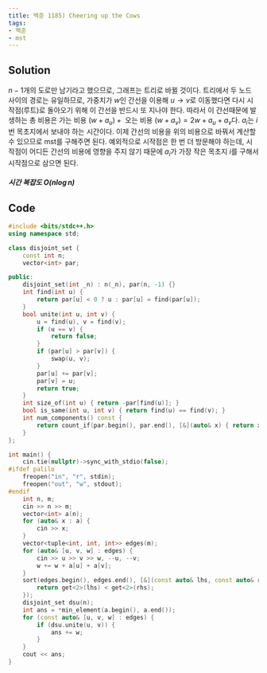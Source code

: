 ```yaml
---
title: 백준 1185) Cheering up the Cows
tags:
- 백준
- mst
---
```


## Solution

$n-1$개의 도로만 남기라고 했으므로, 그래프는 트리로 바뀔 것이다. 트리에서 두 노드 사이의 경로는 유일하므로, 가중치가 $w$인 간선을 이용해 $u \to v$로 이동했다면 다시 시작점(루트)로 돌아오기 위해 이 간선을 반드시 또 지나야 한다. 따라서 이 간선때문에 발생하는 총 비용은 $\text{가는 비용 } (w + a_u)+ \text{ 오는 비용 } (w + a_v) = 2w + a_u + a_v$다. $a_i$는 $i$번 목초지에서 보내야 하는 시간이다. 이제 간선의 비용을 위의 비용으로 바꿔서 계산할 수 있으므로 mst를 구해주면 된다. 예외적으로 시작점은 한 번 더 방문해야 하는데, 시작점이 어디든 간선의 비용에 영향을 주지 않기 때문에 $a_i$가 가장 작은 목초지 $i$를 구해서 시작점으로 삼으면 된다.

##### 시간 복잡도 $O(n \log n)$

## Code

```cpp
#include <bits/stdc++.h>
using namespace std;

class disjoint_set {
    const int n;
    vector<int> par;

public:
    disjoint_set(int _n) : n(_n), par(n, -1) {}
    int find(int u) {
        return par[u] < 0 ? u : par[u] = find(par[u]);
    }
    bool unite(int u, int v) {
        u = find(u), v = find(v);
        if (u == v) {
            return false;
        }
        if (par[u] > par[v]) {
            swap(u, v);
        }
        par[u] += par[v];
        par[v] = u;
        return true;
    }
    int size_of(int u) { return -par[find(u)]; }
    bool is_same(int u, int v) { return find(u) == find(v); }
    int num_components() const {
        return count_if(par.begin(), par.end(), [&](auto& x) { return x < 0; });
    }
};

int main() {
    cin.tie(nullptr)->sync_with_stdio(false);
#ifdef palilo
    freopen("in", "r", stdin);
    freopen("out", "w", stdout);
#endif
    int n, m;
    cin >> n >> m;
    vector<int> a(n);
    for (auto& x : a) {
        cin >> x;
    }
    vector<tuple<int, int, int>> edges(m);
    for (auto& [u, v, w] : edges) {
        cin >> u >> v >> w, --u, --v;
        w += w + a[u] + a[v];
    }
    sort(edges.begin(), edges.end(), [&](const auto& lhs, const auto& rhs) {
        return get<2>(lhs) < get<2>(rhs);
    });
    disjoint_set dsu(n);
    int ans = *min_element(a.begin(), a.end());
    for (const auto& [u, v, w] : edges) {
        if (dsu.unite(u, v)) {
            ans += w;
        }
    }
    cout << ans;
}
```
